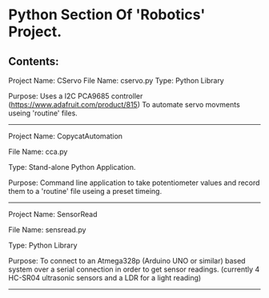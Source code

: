 
# Python Section Of 'Robotics' Project.
## Contents:


Project Name: CServo
File Name: cservo.py
Type: Python Library

Purpose: Uses a I2C PCA9685 controller (https://www.adafruit.com/product/815) To automate servo movments useing 'routine' files.

-------------------



Project Name: CopycatAutomation

File Name: cca.py

Type: Stand-alone Python Application.

Purpose: Command line application to take potentiometer values and record them to a 'routine' file useing a preset timeing.

-------------------




Project Name: SensorRead

File Name: sensread.py

Type: Python Library

Purpose: To connect to an Atmega328p (Arduino UNO or similar) based system over a serial connection in order to get sensor readings. (currently 4 HC-SR04 ultrasonic sensors and a LDR for a light reading)

-------------------







